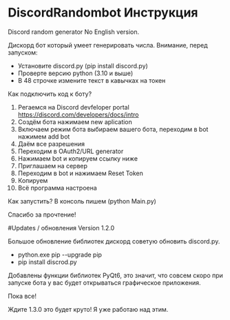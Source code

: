 # DiscordRandombot Инструкция
Discord random generator
No English version.

Дискорд бот который умеет генерировать числа.
Внимание, перед запуском:
- Установите discord.py (pip install discord.py)
- Проверте версию python (3.10 и выше)
- В 48 строчке измените текст в кавычках на токен

Как подключить код к боту?
1. Регаемся на Discord devfeloper portal
https://discord.com/developers/docs/intro
2. Создём бота
нажимаем new aplication
3. Включаем режим бота
выбираем вашего бота, переходим в bot
нажимем add bot
4. Даём все разрешения
5. Переходим в OAuth2/URL generator
6. Нажимаем bot и копируем ссылку ниже
7. Приглашаем на сервер
8. Переходим в bot и нажимаем Reset Token
9. Копируем
10. Всё программа настроена

Как запустить?
В консоль пишем (python Main.py)

Спасибо за прочтение!

#Updates / обновления
Version 1.2.0

Большое обновление библиотек дискорд
советую обновить discord.py.

- python.exe pip --upgrade pip
- pip install discrod.py

Добавлены функции библиотек PyQt6, это значит,
что совсем скоро при запуске бота у вас будет
открываться графическое приложения.

Пока все!

Ждите 1.3.0 это будет круто! Я уже работаю над этим.
